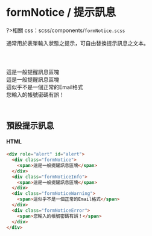 # formNotice / 提示訊息

?>相關 css：scss/components/`formNotice.scss`

通常用於表單輸入狀態之提示，可自由替換提示訊息之文本。

<section class="demo">
<div role="alert" id="alert">
  <div class="formNotice">
    <span>這是一般提醒訊息區塊</span>
  </div>
  <div class="formNoticeInfo">
    <span>這是一般提醒訊息區塊</span>
  </div>
  <div class="formNoticeWarning">
    <span>這似乎不是一個正常的Email格式</span>
  </div>
  <div class="formNoticeError">
    <span>您輸入的帳號密碼有誤！</span>
  </div>
</div>
</section>

## 預設提示訊息

<!-- tabs:start -->

#### **HTML**

```html
<div role="alert" id="alert">
  <div class="formNotice">
    <span>這是一般提醒訊息區塊</span>
  </div>
  <div class="formNoticeInfo">
    <span>這是一般提醒訊息區塊</span>
  </div>
  <div class="formNoticeWarning">
    <span>這似乎不是一個正常的Email格式</span>
  </div>
  <div class="formNoticeError">
    <span>您輸入的帳號密碼有誤！</span>
  </div>
</div>
```

<!-- tabs:end -->

<style>
  .demo{
    margin:4em 0;
  }
</style>
<script>
  document.querySelectorAll('[class*="formNotice"] a.close').forEach((i) => {
  i.addEventListener('click', (e) => {
    i.parentNode.style.display = 'none';
    e.preventDefault();
  });
});
</script>
